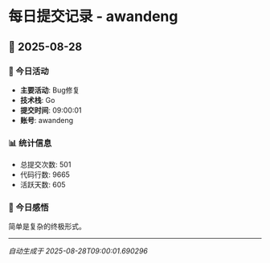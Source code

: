 # 每日提交记录 - awandeng

## 📅 2025-08-28

### 🎯 今日活动
- **主要活动**: Bug修复
- **技术栈**: Go
- **提交时间**: 09:00:01
- **账号**: awandeng

### 📊 统计信息
- 总提交次数: 501
- 代码行数: 9665
- 活跃天数: 605

### 💭 今日感悟
简单是复杂的终极形式。

---
*自动生成于 2025-08-28T09:00:01.690296*
